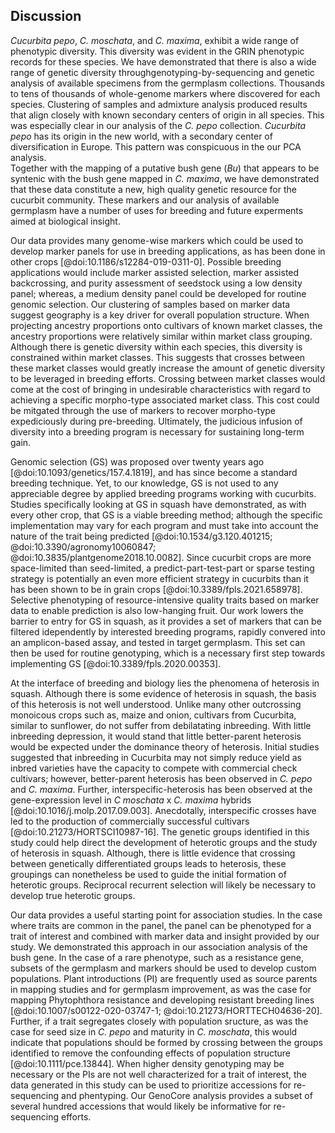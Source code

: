 ## Discussion

*Cucurbita pepo*, *C. moschata*, and *C. maxima*, exhibit a wide range of phenotypic diversity.
This diversity was evident in the GRIN phenotypic records for these species.
We have demonstrated that there is also a wide range of genetic diversity throughgenotyping-by-sequencing and genetic analysis of available specimens from the germplasm collections. 
Thousands to tens of thousands of whole-genome markers where discovered for each species. Clustering of samples and admixture analysis produced results that align closely with known secondary centers of origin in all species. 
This was especially clear in our analysis of the *C. pepo* collection. *Cucurbita pepo* has its origin in the new world, with a secondary center of diversification in Europe. 
This pattern was conspicuous in the our PCA analysis.  
Together with the mapping of a putative bush gene (*Bu*) that appears to be syntenic with the bush gene mapped in *C. maxima*, we have demonstrated that these data constitute a new, high quality genetic resource for the cucurbit community. 
These markers and our analysis of available germplasm have a number of uses for breeding and future experments aimed at biological insight.

Our data provides many genome-wise markers which could be used to develop marker panels for use in breeding applications, as has been done in other crops [@doi:10.1186/s12284-019-0311-0].
Possible breeding applications would include marker assisted selection, marker assisted backcrossing, and purity assessment of seedstock using a low density panel; whereas, a medium density panel could be developed for routine genomic selection. 
Our clustering of samples based on marker data suggest geography is a key driver for overall population 
structure. 
When projecting ancestry proportions onto cultivars of known market classes, the ancestry proportions were relatively similar within market class grouping. 
Although there is genetic diversity within each species, this diversity is constrained within market classes. This suggests that crosses between these market classes would greatly increase the amount of genetic diversity to be leveraged in breeding efforts. 
Crossing between market classes would come at the cost of bringing in undesirable characteristics with regard to achieving a specific morpho-type associated market class. 
This cost could be mitgated through the use of markers to recover morpho-type expediciously during pre-breeding. 
Ultimately, the judicious infusion of diversity into a breeding program is necessary for sustaining long-term gain.

Genomic selection (GS) was proposed over twenty years ago [@doi:10.1093/genetics/157.4.1819], and has since become a standard breeding technique. 
Yet, to our knowledge, GS is not used to any appreciable degree by applied breeding programs working with 
cucurbits. 
Studies specifically looking at GS in squash have demonstrated, as with every other crop, that GS is a viable breeding method; although the specific implementation may vary for each program and must take into 
account the nature of the trait being predicted [@doi:10.1534/g3.120.401215; @doi:10.3390/agronomy10060847; @doi:10.3835/plantgenome2018.10.0082]. 
Since cucurbit crops are more space-limited than seed-limited, a predict-part-test-part or sparse testing strategy is potentially an even more efficient strategy in cucurbits than it has been shown to be in grain crops [@doi:10.3389/fpls.2021.658978]. 
Selective phenotyping of resource-intensive quality traits based on marker data to enable prediction is also low-hanging fruit. 
Our work lowers the barrier to entry for GS in squash, as it provides a set of markers that can be filtered idependently by interested breeding programs, rapidly convered into an amplicon-based assay, and tested in target germplasm.
 This set can then be used for routine genotyping, which is a necessary first step towards implementing
GS [@doi:10.3389/fpls.2020.00353].

At the interface of breeding and biology lies the phenomena of heterosis in squash.
Although there is some evidence of heterosis in squash, the basis of this heterosis is not well understood. 
Unlike many other outcrossing monoicous crops such as, maize and onion, cultivars from Cucurbita, similar to sunflower, do not suffer from debilatating inbreeding. 
With little inbreeding depression, it would stand that little better-parent heterosis would be expected under the dominance theory of heterosis. 
Initial studies suggested that inbreeding in Cucurbita may not simply reduce yield as inbred varieties have the capacity to compete with commercial check cultivars; however, better-parent heterosis has been observed in  *C. pepo* and *C. maxima*. 
Further, interspecific-heterosis has been observed at the gene-expression level in *C moschata* x *C. maxima* hybrids [@doi:10.1016/j.molp.2017.09.003]. 
Anecdotally, interspecific crosses have led to the production of commercially successful cultivars [@doi:10.21273/HORTSCI10987-16]. 
The genetic groups identified in this study could help direct the development of heterotic groups and the study of heterosis in squash. 
Although, there is little evidence that crossing between genetically differentiated groups leads to heterosis,
these groupings can nonetheless be used to guide the initial formation of heterotic groups. 
Reciprocal recurrent selection will likely be necessary to develop true heterotic groups.

Our data provides a useful starting point for association studies. 
In the case where traits are common in the panel, the panel can be phenotyped for a trait of interest and combined with marker data and insight provided by our study. 
We demonstrated this approach in our association analysis of the bush gene. 
In the case of a rare phenotype, such as a resistance gene, subsets of the germplasm and markers should be used to develop custom populations. 
Plant introductions (PI) are frequently used as source parents in mapping studies and for germplasm improvement, as was the case for mapping Phytophthora resistance and developing resistant breeding lines [@doi:10.1007/s00122-020-03747-1; @doi:10.21273/HORTTECH04636-20]. 
Further, if a trait segregates closely with population sructure, as was the case for seed size in
*C. pepo* and maturity in *C. moschata*, this would indicate that populations should be formed
by crossing between the groups identified to remove the confounding effects of population 
structure [@doi:10.1111/pce.13844]. 
When higher density genotyping may be necessary or the PIs are not well characterized for a trait of interest, the data generated in this study can be used to prioritize accessions for re-sequencing and phentyping. Our GenoCore analysis provides a subset of several hundred accessions that would likely be informative for re-sequencing efforts.

